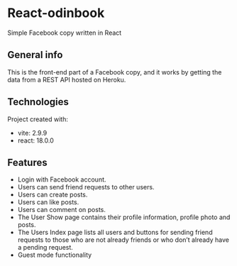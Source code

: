 # React-odinbook
Simple Facebook copy written in React

## General info
This is the front-end part of a Facebook copy, and it works by getting the data from a REST API hosted on Heroku.

## Technologies
Project created with:
- vite: 2.9.9
- react: 18.0.0

## Features
- Login with Facebook account.
- Users can send friend requests to other users.
- Users can create posts.
- Users can like posts.
- Users can comment on posts.
- The User Show page contains their profile information, profile photo and posts.
- The Users Index page lists all users and buttons for sending friend requests to those who are not already friends or who don’t already have a pending request.
- Guest mode functionality
